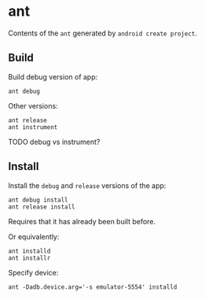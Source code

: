 # ant

Contents of the `ant` generated by `android create project`.

## Build

Build debug version of app:

    ant debug

Other versions:

    ant release
    ant instrument

TODO debug vs instrument?

## Install

Install the `debug` and `release` versions of the app:

    ant debug install
    ant release install

Requires that it has already been built before.

Or equivalently:

    ant installd
    ant installr

Specify device:

    ant -Dadb.device.arg='-s emulator-5554' installd
